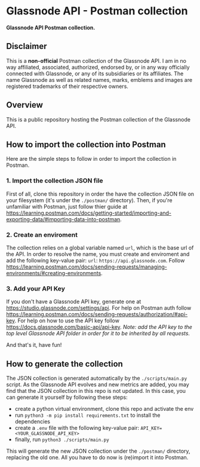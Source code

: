 # Glassnode API - Postman collection

**Glassnode API Postman collection.**

## Disclaimer

This is a **non-official** Postman collection of the Glassnode API.
I am in no way affiliated, associated, authorized, endorsed by, or in any way officially connected with Glassnode, or any of its subsidiaries or its affiliates. The name Glassnode as well as related names, marks, emblems and images are registered trademarks of their respective owners.

## Overview

This is a public repository hosting the Postman collection of the Glassnode API.

## How to import the collection into Postman

Here are the simple steps to follow in order to import the collection in Postman.

### 1. Import the collection JSON file

First of all, clone this repository in order the have the collection JSON file on your filesystem (it's under the `./postman/` directory).
Then, if you're unfamiliar with Postman, just follow thier guide at https://learning.postman.com/docs/getting-started/importing-and-exporting-data/#importing-data-into-postman.

### 2. Create an enviroment

The collection relies on a global variable named `url`, which is the base url of the API.
In order to resolve the name, you must create and enviroment and add the following key-value pair: `url`: `https://api.glassnode.com`.
Follow https://learning.postman.com/docs/sending-requests/managing-environments/#creating-environments.

### 3. Add your API Key

If you don't have a Glassnode API key, generate one at https://studio.glassnode.com/settings/api.
For help on Postman auth follow https://learning.postman.com/docs/sending-requests/authorization/#api-key.
For help on how to use the API key follow https://docs.glassnode.com/basic-api/api-key.
*Note: add the API key to the top level Glassnode API folder in order for it to be inherited by all requests.*

And that's it, have fun!

## How to generate the collection

The JSON collection is generated automatically by the `./scripts/main.py` script.
As the Glassnode API evolves and new metrics are added, you may find that the JSON collection in this repo is not updated.
In this case, you can generate it yourself by following these steps:
* create a python virtual environment, clone this repo and activate the env
* run `python3 -m pip install requirements.txt` to install the dependencies
* create a `.env` file with the following key-value pair: `API_KEY=<YOUR_GLASSNODE_API_KEY>`
* finally, run `python3 ./scripts/main.py`

This will generate the new JSON collection under the `./postman/` directory, replacing the old one.
All you have to do now is (re)import it into Postman.